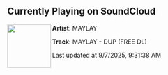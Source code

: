 ## Currently Playing on SoundCloud

[<img align="left" width="100" src="https://i1.sndcdn.com/artworks-XBdl8x1OMVnwbKSs-aPpuew-t500x500.png">](https://soundcloud.com/maylayy/maylay-dup?in=bass-n-babes/sets/bass-baddies)

**Artist**: MAYLAY 

**Track**: MAYLAY - DUP (FREE DL)

Last updated at 9/7/2025, 9:31:38 AM
